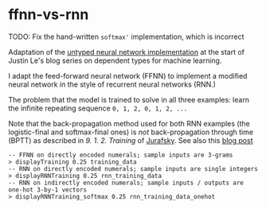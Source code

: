# ffnn-vs-rnn

TODO: Fix the hand-written `softmax'` implementation, which is incorrect

Adaptation of the [untyped neural network implementation](https://blog.jle.im/entry/practical-dependent-types-in-haskell-1.html) 
at the start of Justin Le's blog series on dependent types for machine learning.

I adapt the feed-forward neural network (FFNN) to implement a modified neural network in the style of
recurrent neural networks (RNN.)

The problem that the model is trained to solve in all three examples: learn the infinite repeating sequence
`0, 1, 2, 0, 1, 2, ...`

Note that the back-propagation method used for both RNN examples (the logistic-final and softmax-final ones)
is _not_ back-propagation through time (BPTT) as described in _9. 1. 2. Training_ of [Jurafsky](https://web.stanford.edu/~jurafsky/slp3/9.pdf).
See also this [blog post](http://www.wildml.com/2015/10/recurrent-neural-networks-tutorial-part-3-backpropagation-through-time-and-vanishing-gradients/)

```
-- FFNN on directly encoded numerals; sample inputs are 3-grams
> displayTraining 0.25 training_data       
-- RNN on directly encoded numerals; sample inputs are single integers 
> displayRNNTraining 0.25 rnn_training_data
-- RNN on indirectly encoded numerals; sample inputs / outputs are one-hot 3-by-1 vectors
> displayRNNTraining_softmax 0.25 rnn_training_data_onehot
```